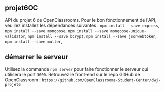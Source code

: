 ## projet6OC

API du projet 6 de OpenClassrooms.
Pour le bon fonctionnement de l'API, veuillez installez les dépendances suivantes :
`npm install --save express`,
`npm install --save mongoose`,
`npm install --save mongoose-unique-validator`,
`npm install --save bcrypt`,
`npm install --save jsonwebtoken`,
`npm install --save multer`,

## démarrer le serveur

Utilisez la commande `npm server` pour faire fonctionner le serveur qui utilisera le port `3000`.
Retrouvez le front-end sur le repo GitHub de OpenClassroom : `https://github.com/OpenClassrooms-Student-Center/dwj-projet6`
